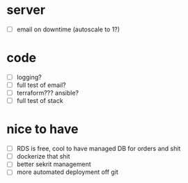 # server
- [ ] email on downtime (autoscale to 1?)

# code
- [ ] logging? 
- [ ] full test of email? 
- [ ] terraform??? ansible?
- [ ] full test of stack

# nice to have
- [ ] RDS is free, cool to have managed DB for orders and shit
- [ ] dockerize that shit
- [ ] better sekrit management
- [ ] more automated deployment off git